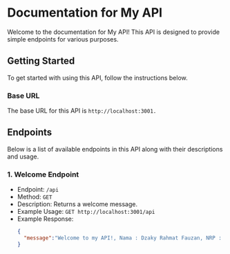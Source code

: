 # Documentation for My API

Welcome to the documentation for My API! This API is designed to provide simple endpoints for various purposes.

## Getting Started

To get started with using this API, follow the instructions below.

### Base URL

The base URL for this API is `http://localhost:3001.`

## Endpoints

Below is a list of available endpoints in this API along with their descriptions and usage.

### 1. Welcome Endpoint

- Endpoint: `/api`
- Method: `GET`
- Description: Returns a welcome message.
- Example Usage: `GET http://localhost:3001/api`
- Example Response:
  ```json
  {
    "message":"Welcome to my API!, Nama : Dzaky Rahmat Fauzan, NRP : 5223600082"
  }
